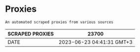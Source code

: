 # Proxies
    An automated scraped proxies from various sources

| SCRAPED PROXIES | 23700            |
|-----------------|---------------------------|
| DATE            | 2023-06-23 04:41:31 GMT+3          |